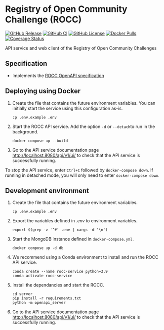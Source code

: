 # Registry of Open Community Challenge (ROCC)

[![GitHub Release](https://img.shields.io/github/release/Sage-Bionetworks/rocc.svg?include_prereleases&color=94398d&labelColor=555555&logoColor=ffffff&style=for-the-badge&logo=github)](https://github.com/Sage-Bionetworks/rocc/releases)
[![GitHub CI](https://img.shields.io/github/workflow/status/Sage-Bionetworks/rocc/ci.svg?color=94398d&labelColor=555555&logoColor=ffffff&style=for-the-badge&logo=github)](https://github.com/Sage-Bionetworks/rocc)
[![GitHub License](https://img.shields.io/github/license/Sage-Bionetworks/rocc.svg?color=94398d&labelColor=555555&logoColor=ffffff&style=for-the-badge&logo=github)](https://github.com/Sage-Bionetworks/rocc)
[![Docker Pulls](https://img.shields.io/docker/pulls/sagebionetworks/rocc.svg?color=94398d&labelColor=555555&logoColor=ffffff&style=for-the-badge&label=pulls&logo=docker)](https://hub.docker.com/repository/docker/sagebionetworks/rocc)
[![Coverage Status](https://img.shields.io/coveralls/github/Sage-Bionetworks/rocc.svg?color=94398d&labelColor=555555&logoColor=ffffff&style=for-the-badge&label=coverage&logo=Coveralls)](https://coveralls.io/github/Sage-Bionetworks/rocc?branch=)

API service and web client of the Registry of Open Community Challenges

## Specification

- Implements the [ROCC OpenAPI specification]

## Deploying using Docker

1. Create the file that contains the future environment variables. You can
   initially start the service using this configuration as-is.

       cp .env.example .env

2. Start the ROCC API service. Add the option `-d` or `--detach`to run in the
   background.

       docker-compose up --build

3. Go to the API service documentation page <http://localhost:8080/api/v1/ui/>
   to check that the API service is successfully running.

To stop the API service, enter `Ctrl+C` followed by `docker-compose down`.  If
running in detached mode, you will only need to enter `docker-compose down`.

## Development environment

1. Create the file that contains the future environment variables.

       cp .env.example .env

2. Export the variables defined in *.env* to environment variables.

       export $(grep -v '^#' .env | xargs -d '\n')

3. Start the MongoDB instance defined in `docker-compose.yml`.

       docker compose up -d db

4. We recommend using a Conda environment to install and run the ROCC API service.

       conda create --name rocc-service python=3.9
       conda activate rocc-service

5. Install the dependancies and start the ROCC.

       cd server
       pip install -r requirements.txt
       python -m openapi_server

6. Go to the API service documentation page <http://localhost:8080/api/v1/ui/>
   to check that the API service is successfully running.

<!-- Definitions -->

[ROCC OpenAPI specification]: https://github.com/Sage-Bionetworks/rocc-schemas
